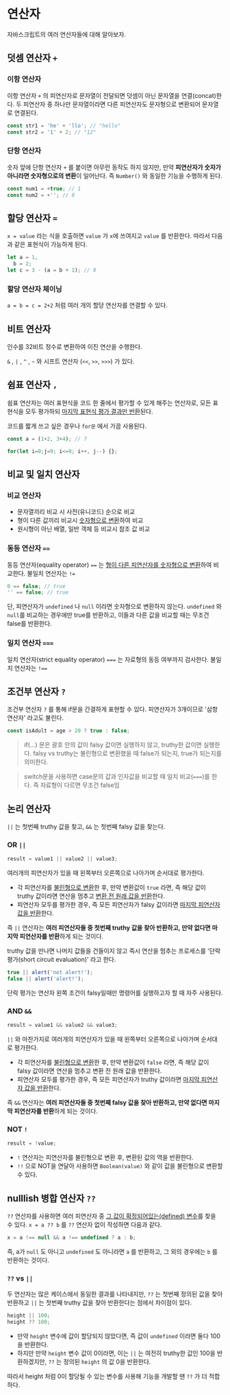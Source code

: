 # 연산자

자바스크립트의 여러 연산자들에 대해 알아보자.

## 덧셈 연산자 `+`

### 이항 연산자

이항 연산자 `+` 의 피연산자로 문자열이 전달되면 덧셈이 아닌 문자열을 연결(concat)한다. 두 피연산자 중 하나만 문자열이라면 다른 피연산자도 문자형으로 변환되어 문자열로 연결된다.

```js
const str1 = 'he' + 'llo'; // "hello"
const str2 = '1' + 2; // "12"
```

### 단항 연산자

숫자 앞에 단항 연산자 `+` 를 붙이면 아무런 동작도 하지 않지만, 만약 **피연산자가 숫자가 아니라면 숫자형으로의 변환**이 일어난다. 즉 `Number()` 와 동일한 기능을 수행하게 된다.

```js
const num1 = +true; // 1
const num2 = +''; // 0
```

## 할당 연산자 `=`

`x = value` 라는 식을 호출하면 `value` 가 `x`에 쓰여지고 `value` 를 반환한다. 따라서 다음과 같은 표현식이 가능하게 된다.

```js
let a = 1,
  b = 2;
let c = 3 - (a = b + 1); // 0
```

### 할당 연산자 체이닝

`a = b = c = 2+2` 처럼 여러 개의 할당 연산자를 연결할 수 있다.

## 비트 연산자

인수를 32비트 정수로 변환하여 이진 연산을 수행한다.

`&` , `|` , `^` , `~` 와 시프트 연산자 (`<<`, `>>`, `>>>`) 가 있다.

## 쉼표 연산자 `,`

쉼표 연산자는 여러 표현식을 코드 한 줄에서 평가할 수 있게 해주는 연산자로, 모든 표현식을 모두 평가하되 <u>마지막 표현식 평가 결과만 반환</u>된다.

코드를 짧게 쓰고 싶은 경우나 `for문` 에서 가끔 사용된다.

```js
const a = (1+2, 3+4); // 7

for(let i=0;j=9; i<=9; i++, j--) {};
```

## 비교 및 일치 연산자

### 비교 연산자

- 문자열끼리 비교 시 사전(유니코드) 순으로 비교
- 형이 다른 값끼리 비교시 <u>숫자형으로 변환</u>하여 비교
- 원시형이 아닌 배열, 일반 객체 등 비교시 참조 값 비교

### 동등 연산자 `==`

동등 연산자(equality operator) `==` 는 <u>형이 다른 피연산자를 숫자형으로 변환</u>하여 비교한다. 불일치 연산자는 `!=`

```js
0 == false; // true
'' == false; // true
```

단, 피연산자가 `undefined` 나 `null` 이라면 숫자형으로 변환하지 않는다. `undefined` 와 `null`를 비교하는 경우에만 true를 반환하고, 이들과 다른 값을 비교할 때는 무조건 false를 반환한다.

### 일치 연산자 `===`

일치 연산자(strict equality operator) `===` 는 자료형의 동등 여부까지 검사한다. 불일치 연산자는 `!==`

## 조건부 연산자 `?`

조건부 연산자 `?` 를 통해 if문을 간결하게 표현할 수 있다. 피연산자가 3개이므로 '삼항 연산자' 라고도 불린다.

```js
const isAdult = age > 20 ? true : false;
```

> if(...) 문은 괄호 안의 값이 falsy 값이면 실행하지 않고, truthy한 값이면 실행한다. falsy vs truthy는 불린형으로 변환했을 때 false가 되는지, true가 되는지를 의미한다.

> switch문을 사용하면 case문의 값과 인자값을 비교할 때 일치 비교(`===`)를 한다. 즉 자료형이 다르면 무조건 false임

## 논리 연산자

`||` 는 첫번째 truthy 값을 찾고, `&&` 는 첫번째 falsy 값을 찾는다.

### OR `||`

```js
result = value1 || value2 || value3;
```

여러개의 피연산자가 있을 때 왼쪽부터 오른쪽으로 나아가며 순서대로 평가한다.

- 각 피연산자를 <u>불린형으로 변환</u>한 후, 만약 변환값이 `true` 라면, 즉 해당 값이 truthy 값이라면 연산을 멈추고 <u>변환 전 원래 값을 반환</u>한다.
- 피연산자 모두를 평가한 경우, 즉 모든 피연산자가 falsy 값이라면 <u>마지막 피연산자 값을 반환</u>한다.

즉 `||` 연산자는 **여러 피연산자들 중 첫번째 truthy 값을 찾아 반환하고, 만약 없다면 마지막 피연산자를 반환**하게 되는 것이다.

truthy 값을 만나면 나머지 값들을 건들이지 않고 즉시 연산을 멈추는 프로세스를 '단락 평가(short circuit evaluation)' 라고 한다.

```js
true || alert('not alert!');
false || alert('alert!');
```

단락 평가는 연산자 왼쪽 조건이 falsy일때만 명령어를 실행하고자 할 때 자주 사용된다.

### AND `&&`

```js
result = value1 && value2 && value3;
```

`||` 와 마찬가지로 여러개의 피연산자가 있을 때 왼쪽부터 오른쪽으로 나아가며 순서대로 평가한다.

- 각 피연산자를 <u>불린형으로 변환</u>한 후, 만약 변환값이 `false` 라면, 즉 해당 값이 falsy 값이라면 연산을 멈추고 변환 전 원래 값을 반환한다.
- 피연산자 모두를 평가한 경우, 즉 모든 피연산자가 truthy 값이라면 <u>마지막 피연산자 값을 반환</u>한다.

즉 `&&` 연산자는 **여러 피연산자들 중 첫번째 falsy 값을 찾아 반환하고, 만약 없다면 마지막 피연산자를 반환**하게 되는 것이다.

### NOT `!`

```js
result = !value;
```

- `!` 연산자는 피연산자를 불린형으로 변환 후, 변환된 값의 역을 반환한다.
- `!!` 으로 NOT을 연달아 사용하면 `Boolean(value)` 와 같이 값을 불린형으로 변환할 수 있다.

## nulllish 병합 연산자 `??`

`??` 연산자를 사용하면 여러 피연산자 중 <u>그 값이 확정되어있는(defined) 변수</u>를 찾을 수 있다. `x = a ?? b` 를 `??` 연산자 없이 작성하면 다음과 같다.

```js
x = a !== null && a !== undefined ? a : b;
```

즉, a가 `null` 도 아니고 `undefined` 도 아니라면 `a` 를 반환하고, 그 외의 경우에는 `b` 를 반환하는 것이다.

### `??` vs `||`

두 연산자는 많은 케이스에서 동일한 결과를 나타내지만, `??` 는 첫번째 정의된 값을 찾아 반환하고 `||` 는 첫번째 truthy 값을 찾아 반환한다는 점에서 차이점이 있다.

```js
height || 100;
height ?? 100;
```

- 만약 `height` 변수에 값이 할당되지 않았다면, 즉 값이 `undefined` 이라면 둘다 100을 반환한다.
- 하지만 만약 `height` 변수 값이 0이라면, 이는 `||` 는 여전히 truthy한 값인 100을 반환하겠지만, `??` 는 정의된 `height` 의 값 0을 반환한다.

따라서 height 처럼 0이 할당될 수 있는 변수를 사용해 기능을 개발할 땐 `??` 가 더 적합하다.
